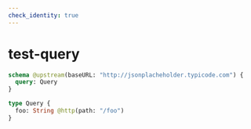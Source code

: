 ```yaml
---
check_identity: true
---
```


# test-query

```graphql @server
schema @upstream(baseURL: "http://jsonplacheholder.typicode.com") {
  query: Query
}

type Query {
  foo: String @http(path: "/foo")
}
```
